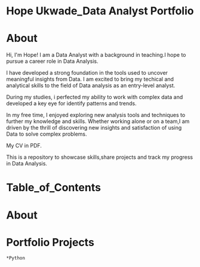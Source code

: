 # Hope Ukwade_Data Analyst Portfolio
# About
Hi, I'm Hope! I am a Data Analyst with a background in teaching.I hope to pursue a career role in Data Analysis.


I have developed a strong foundation in the tools used to uncover meaningful insights from Data. I am excited to bring my techical and analytical skills to the field of Data analysis as an entry-level analyst.


During my studies, i perfected my ability to work with complex data and developed a key eye for identify patterns and trends.

In my free time, I enjoyed exploring new analysis tools and techniques to further my knowledge and skills. Whether working alone or on a team,I am driven by the thrill of discovering new insights and satisfaction of using Data to solve complex problems.


My CV in PDF.


This is a repository to showcase skills,share projects and track my progress in Data Analysis.


# Table_of_Contents


  # About

  
  # Portfolio Projects
    *Python
       
